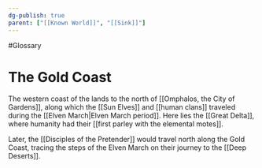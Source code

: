 ```yaml
---
dg-publish: true
parent: ["[[Known World]]", "[[Sink]]"]
---
```

#Glossary 
# The Gold Coast

The western coast of the lands to the north of [[Omphalos, the City of Gardens]], along which the [[Sun Elves]] and [[human clans]] traveled during the [[Elven March|Elven March period]]. Here lies the [[Great Delta]], where humanity had their [[first parley with the elemental motes]].

Later, the [[Disciples of the Pretender]] would travel north along the Gold Coast, tracing the steps of the Elven March on their journey to the [[Deep Deserts]].